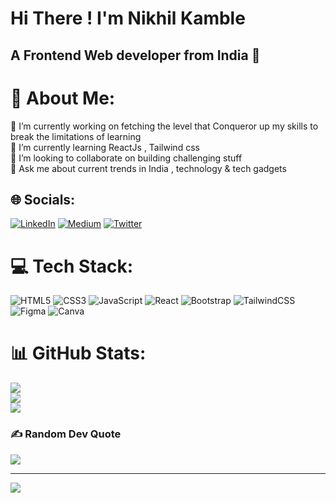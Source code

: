 <h1>Hi There ! I'm Nikhil Kamble</h1>
<h2>A Frontend Web developer from India 🌟</h2>

# 💫 About Me:
🔭 I’m currently working on fetching the level that Conqueror up my skills to break the limitations of learning<br>🌱 I’m currently learning ReactJs , Tailwind css<br>👯 I’m looking to collaborate on building challenging stuff<br>💬 Ask me about current trends in India , technology & tech gadgets<br>


## 🌐 Socials:
[![LinkedIn](https://img.shields.io/badge/LinkedIn-%230077B5.svg?logo=linkedin&logoColor=white)](https://linkedin.com/in/nikhilkamble-) [![Medium](https://img.shields.io/badge/Medium-12100E?logo=medium&logoColor=white)](https://medium.com/@@kamblenikhil7378) [![Twitter](https://img.shields.io/badge/Twitter-%231DA1F2.svg?logo=Twitter&logoColor=white)](https://twitter.com/Nikhil_7378) 

# 💻 Tech Stack:
![HTML5](https://img.shields.io/badge/html5-%23E34F26.svg?style=for-the-badge&logo=html5&logoColor=white) ![CSS3](https://img.shields.io/badge/css3-%231572B6.svg?style=for-the-badge&logo=css3&logoColor=white) ![JavaScript](https://img.shields.io/badge/javascript-%23323330.svg?style=for-the-badge&logo=javascript&logoColor=%23F7DF1E) ![React](https://img.shields.io/badge/react-%2320232a.svg?style=for-the-badge&logo=react&logoColor=%2361DAFB) ![Bootstrap](https://img.shields.io/badge/bootstrap-%23563D7C.svg?style=for-the-badge&logo=bootstrap&logoColor=white) ![TailwindCSS](https://img.shields.io/badge/tailwindcss-%2338B2AC.svg?style=for-the-badge&logo=tailwind-css&logoColor=white) 	![Figma](https://img.shields.io/badge/figma-%23F24E1E.svg?style=for-the-badge&logo=figma&logoColor=white) ![Canva](https://img.shields.io/badge/Canva-%2300C4CC.svg?style=for-the-badge&logo=Canva&logoColor=white)
# 📊 GitHub Stats:
![](https://github-readme-stats.vercel.app/api?username=nikhilkamble02&theme=tokyonight&hide_border=false&include_all_commits=false&count_private=false)<br/>
![](https://github-readme-streak-stats.herokuapp.com/?user=nikhilkamble02&theme=tokyonight&hide_border=false)<br/>
![](https://github-readme-stats.vercel.app/api/top-langs/?username=nikhilkamble02&theme=tokyonight&hide_border=false&include_all_commits=false&count_private=false&layout=compact)

### ✍️ Random Dev Quote
![](https://quotes-github-readme.vercel.app/api?type=horizontal&theme=radical)

---
[![](https://visitcount.itsvg.in/api?id=nikhilkamble02&icon=0&color=0)](https://visitcount.itsvg.in)

<!-- Proudly created with GPRM ( https://gprm.itsvg.in ) -->
